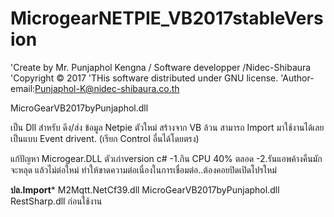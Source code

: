 # MicrogearNETPIE_VB2017stableVersion
'Create by Mr. Punjaphol Kengna / Software developper /Nidec-Shibaura 'Copyright ©  2017 'THis software distributed under GNU license. 'Author-email:Punjaphol-K@nidec-shibaura.co.th

MicroGearVB2017byPunjaphol.dll

เป็น Dll สำหรับ ดึง/ส่ง ข้อมูล Netpie ตัวใหม่ สร้างจาก VB ล้วน
สามารถ Import มาใช้งานได้เลยเป็นแบบ Event drivent. (เรียก Control อื่นได้โดยตรง)

แก้ปัญหา  Microgear.DLL ตัวเก่าversion c#
-1.กิน CPU 40% ตลอด
-2.รันแอพค้างคืนมักจะหลุด แล้วไม่ต่อใหม่ ทำให้ขาดความต่อเนื่องในการเชื่อมต่อ..ต้องคอยปิดเปิดโปรใหม่


**ปล.Import***
M2Mqtt.NetCf39.dll
MicroGearVB2017byPunjaphol.dll
RestSharp.dll
ก่อนใช้งาน

